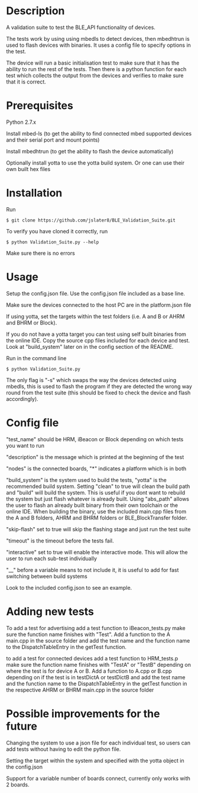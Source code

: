 # Description
A validation suite to test the BLE_API functionality of devices. 

The tests work by using using mbedls to detect devices, then mbedhtrun is used to flash devices with binaries. It uses a
config file to specify options in the test. 

The device will run a basic initialisation test to make sure that it has the ability to run the rest of the tests. Then there is a python function for each test which collects the output from the devices and verifies to make sure that it is correct.

# Prerequisites
Python 2.7.x

Install mbed-ls (to get the ability to find connected mbed supported devices and their serial port and mount points)

Install mbedhtrun (to get the ability to flash the device automatically)

Optionally install yotta to use the yotta build system. Or one can use their own built hex files


# Installation
Run
```
$ git clone https://github.com/jslater8/BLE_Validation_Suite.git
```
To verify you have cloned it correctly, run
```
$ python Validation_Suite.py --help
```
Make sure there is no errors
# Usage

Setup the config.json file. Use the config.json file included as a base line.

Make sure the devices connected to the host PC are in the platform.json file

If using yotta, set the targets within the test folders (i.e. A and B or AHRM and BHRM or Block).

If you do not have a yotta target you can test using self built binaries from the online IDE. Copy the source cpp files included for each device and test. Look at "build_system" later on in the config section of the README.

Run in the command line

```
$ python Validation_Suite.py
```

The only flag is "-s" which swaps the way the devices detected using mbedls, this is used to flash the program if they are detected the wrong way round from the test suite (this should be fixed to check the device and flash accordingly). 


# Config file
"test_name" should be HRM, iBeacon or Block depending on which tests you want to run

"description" is the message which is printed at the beginning of the test

"nodes" is the connected boards, "*" indicates a platform which is in both

"build_system" is the system used to build the tests, "yotta" is the recommended build system. Setting "clean" to true
will clean the build path and "build" will build the system. This is useful if you dont want to rebuild the system but 
just flash whatever is already built. 
Using "abs_path" allows the user to flash an already built binary from their own toolchain or the online IDE. When building
the binary, use the included main.cpp files from the A and B folders, AHRM and BHRM folders or BLE_BlockTransfer folder. 

"skip-flash" set to true will skip the flashing stage and just run the test suite

"timeout" is the timeout before the tests fail. 

"interactive" set to true will enable the interactive mode. This will allow the user to run each sub-test individually

"__" before a variable means to not include it, it is useful to add for fast switching between build systems

Look to the included config.json to see an example.

# Adding new tests

To add a test for advertising add a test function to iBeacon_tests.py make sure the function name finishes with "Test". 
Add a function to the A main.cpp in the source folder and add the test name and the function name to the DispatchTableEntry in the getTest function.

to add a test for connected devices add a test function to HRM_tests.p make sure the function name finishes with "TestA" or "TestB" depending on where the test is for device A or B. Add a function to A.cpp or B.cpp depending on if the test is in testDictA or testDictB and add the test name and the function name to the DispatchTableEntry in the getTest function in the respective AHRM or BHRM main.cpp in the source folder 

# Possible improvements for the future

Changing the system to use a json file for each individual test, so users can add tests without having to edit the python file.

Setting the target within the system and specified with the yotta object in the config.json

Support for a variable number of boards connect, currently only works with 2 boards.
